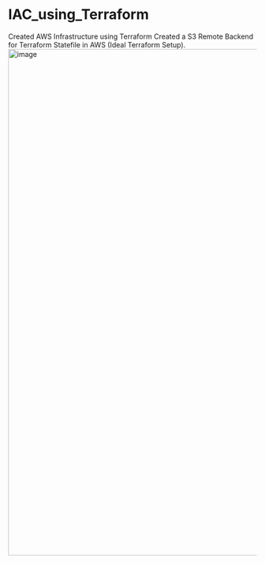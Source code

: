 # IAC_using_Terraform
Created AWS Infrastructure using Terraform
Created a S3 Remote Backend for Terraform Statefile in AWS (Ideal Terraform Setup).
<img width="1026" alt="image" src="https://github.com/girishkumar2981/IAC_using_Terraform/assets/61040201/9f0b750b-a8e5-4cb5-95f8-673d7e894bdb">
